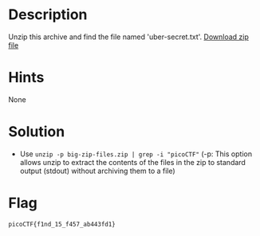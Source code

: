 # Description

Unzip this archive and find the file named 'uber-secret.txt'. [Download zip file](https://artifacts.picoctf.net/c/501/files.zip)


# Hints

None

# Solution

-  Use `unzip -p big-zip-files.zip | grep -i "picoCTF"` (-p: This option allows unzip to extract the contents of the files in the zip to standard output (stdout) without archiving them to a file)

# Flag
`picoCTF{f1nd_15_f457_ab443fd1}`